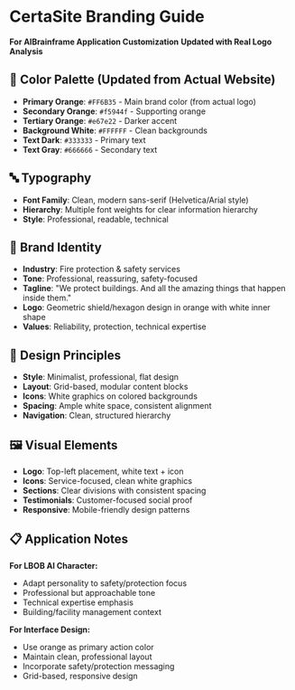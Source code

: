 # CertaSite Branding Guide
**For AIBrainframe Application Customization**
**Updated with Real Logo Analysis**

## 🎨 Color Palette (Updated from Actual Website)
- **Primary Orange**: `#FF6B35` - Main brand color (from actual logo)
- **Secondary Orange**: `#f5944f` - Supporting orange
- **Tertiary Orange**: `#e67e22` - Darker accent
- **Background White**: `#FFFFFF` - Clean backgrounds
- **Text Dark**: `#333333` - Primary text
- **Text Gray**: `#666666` - Secondary text

## 🔤 Typography
- **Font Family**: Clean, modern sans-serif (Helvetica/Arial style)
- **Hierarchy**: Multiple font weights for clear information hierarchy
- **Style**: Professional, readable, technical

## 🏢 Brand Identity
- **Industry**: Fire protection & safety services
- **Tone**: Professional, reassuring, safety-focused
- **Tagline**: "We protect buildings. And all the amazing things that happen inside them."
- **Logo**: Geometric shield/hexagon design in orange with white inner shape
- **Values**: Reliability, protection, technical expertise

## 🎯 Design Principles
- **Style**: Minimalist, professional, flat design
- **Layout**: Grid-based, modular content blocks
- **Icons**: White graphics on colored backgrounds
- **Spacing**: Ample white space, consistent alignment
- **Navigation**: Clean, structured hierarchy

## 🖼️ Visual Elements
- **Logo**: Top-left placement, white text + icon
- **Icons**: Service-focused, clean white graphics
- **Sections**: Clear divisions with consistent spacing
- **Testimonials**: Customer-focused social proof
- **Responsive**: Mobile-friendly design patterns

## 📋 Application Notes
**For LBOB AI Character:**
- Adapt personality to safety/protection focus
- Professional but approachable tone
- Technical expertise emphasis
- Building/facility management context

**For Interface Design:**
- Use orange as primary action color
- Maintain clean, professional layout
- Incorporate safety/protection messaging
- Grid-based, responsive design
